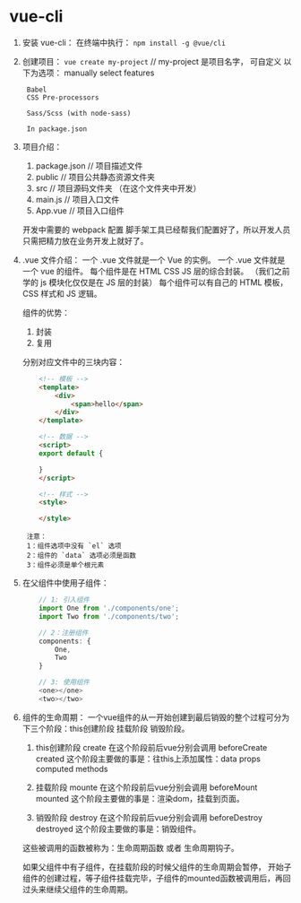 # vue-cli 

1. 安装 vue-cli：
    在终端中执行： `npm install -g @vue/cli`

2. 创建项目：
    `vue create my-project`     // my-project 是项目名字， 可自定义
        以下为选项：
        manually select features

        Babel
        CSS Pre-processors

        Sass/Scss (with node-sass)

        In package.json

3. 项目介绍：
    1. package.json  // 项目描述文件
    2. public        // 项目公共静态资源文件夹
    3. src           // 项目源码文件夹   （在这个文件夹中开发）
    4. main.js       // 项目入口文件
    5. App.vue       // 项目入口组件

    开发中需要的 webpack 配置 脚手架工具已经帮我们配置好了，所以开发人员只需把精力放在业务开发上就好了。

4. .vue 文件介绍：
    一个 .vue 文件就是一个 Vue 的实例。
    一个 .vue 文件就是一个 vue 的组件。
    每个组件是在 HTML CSS JS 层的综合封装。 （我们之前学的 js 模块化仅仅是在 JS 层的封装）
    每个组件可以有自己的 HTML 模板，CSS 样式和 JS 逻辑。

    组件的优势：
    1. 封装
    2. 复用

    分别对应文件中的三块内容：
    ```html
        <!-- 模板 -->
        <template>
            <div>
                <span>hello</span>
            </div>
        </template>

        <!-- 数据 -->
        <script>
        export default {

        }
        </script>

        <!-- 样式 -->
        <style>

        </style>
    ```
        注意：
        1：组件选项中没有 `el` 选项
        2：组件的 `data` 选项必须是函数
        3：组件必须是单个根元素

5. 在父组件中使用子组件：
    ```js
        // 1: 引入组件
        import One from './components/one';
        import Two from './components/two';

        // 2：注册组件
        components: {
            One,
            Two
        }

        // 3: 使用组件
        <one></one>
        <two></two>
    ```
    
6. 组件的生命周期：
    一个vue组件的从一开始创建到最后销毁的整个过程可分为下三个阶段：this创建阶段  挂载阶段  销毁阶段。
    1. this创建阶段 create   在这个阶段前后vue分别会调用 beforeCreate   created
        这个阶段主要做的事是：往this上添加属性：data props computed methods

    2. 挂载阶段 mounte   在这个阶段前后vue分别会调用 beforeMount    mounted
        这个阶段主要做的事是：渲染dom，挂载到页面。

    3. 销毁阶段 destroy  在这个阶段前后vue分别会调用 beforeDestroy  destroyed
        这个阶段主要做的事是：销毁组件。

    这些被调用的函数被称为：生命周期函数 或者 生命周期钩子。

    如果父组件中有子组件，在挂载阶段的时候父组件的生命周期会暂停，
    开始子组件的创建过程，等子组件挂载完毕，子组件的mounted函数被调用后，再回过头来继续父组件的生命周期。

